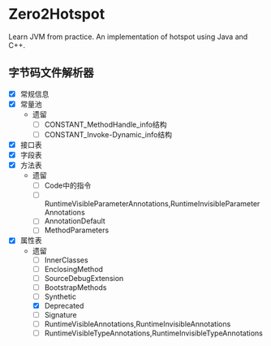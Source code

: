 # Zero2Hotspot
Learn JVM from practice. An implementation of hotspot using Java and C++.

## 字节码文件解析器
- [x] 常规信息
- [x] 常量池
  - 遗留
    - [ ] CONSTANT_MethodHandle_info结构
    - [ ] CONSTANT_Invoke-Dynamic_info结构
- [x] 接口表
- [x] 字段表
- [x] 方法表
  - 遗留
    - [ ] Code中的指令
    - [ ] RuntimeVisibleParameterAnnotations,RuntimeInvisibleParameterAnnotations
    - [ ] AnnotationDefault
    - [ ] MethodParameters
- [x] 属性表
  - 遗留
    - [ ] InnerClasses
    - [ ] EnclosingMethod
    - [ ] SourceDebugExtension
    - [ ] BootstrapMethods
    - [ ] Synthetic
    - [x] Deprecated
    - [ ] Signature
    - [ ] RuntimeVisibleAnnotations,RuntimeInvisibleAnnotations
    - [ ] RuntimeVisibleTypeAnnotations,RuntimeInvisibleTypeAnnotations
